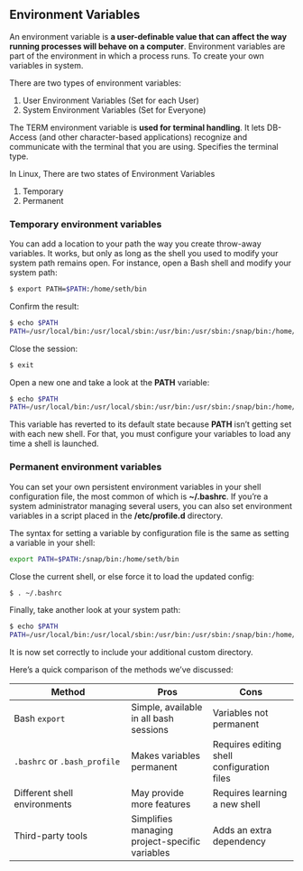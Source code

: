 ## Environment Variables

An environment variable is **a user-definable value that can affect the way running processes will behave on a computer**. Environment variables are part of the environment in which a process runs. To create your own variables in system.

There are two types of environment variables: 
1. User Environment Variables (Set for each User) 
2. System Environment Variables (Set for Everyone)

The TERM environment variable is **used for terminal handling**. It lets DB-Access (and other character-based applications) recognize and communicate with the terminal that you are using. Specifies the terminal type.

In Linux, There are two states of Environment Variables
1. Temporary
2. Permanent

### Temporary environment variables

You can add a location to your path the way you create throw-away variables. It works, but only as long as the shell you used to modify your system path remains open. For instance, open a Bash shell and modify your system path:

```bash
$ export PATH=$PATH:/home/seth/bin
```

Confirm the result:

```bash
$ echo $PATH
PATH=/usr/local/bin:/usr/local/sbin:/usr/bin:/usr/sbin:/snap/bin:/home/seth/bin:/home/seth/.local/bin:/snap/bin:/home/seth/bin
```

Close the session:

```bash
$ exit
```

Open a new one and take a look at the **PATH** variable:

```bash
$ echo $PATH
PATH=/usr/local/bin:/usr/local/sbin:/usr/bin:/usr/sbin:/snap/bin:/home/seth/bin:/home/seth/.local/bin:/snap/bin
```

This variable has reverted to its default state because **PATH** isn’t getting set with each new shell. For that, you must configure your variables to load any time a shell is launched.

### Permanent environment variables

You can set your own persistent environment variables in your shell configuration file, the most common of which is **~/.bashrc**. If you’re a system administrator managing several users, you can also set environment variables in a script placed in the **/etc/profile.d** directory.

The syntax for setting a variable by configuration file is the same as setting a variable in your shell:

```bash
export PATH=$PATH:/snap/bin:/home/seth/bin
```

Close the current shell, or else force it to load the updated config:

```bash
$ . ~/.bashrc
```

Finally, take another look at your system path:

```bash
$ echo $PATH
PATH=/usr/local/bin:/usr/local/sbin:/usr/bin:/usr/sbin:/snap/bin:/home/seth/bin:/home/seth/.local/bin:/snap/bin:/home/seth/bin
```

It is now set correctly to include your additional custom directory.

Here’s a quick comparison of the methods we’ve discussed:

| Method                       | Pros                                           | Cons                                       |
| ---------------------------- | ---------------------------------------------- | ------------------------------------------ |
| Bash `export`                | Simple, available in all bash sessions         | Variables not permanent                    |
| `.bashrc` or `.bash_profile` | Makes variables permanent                      | Requires editing shell configuration files |
| Different shell environments | May provide more features                      | Requires learning a new shell              |
| Third-party tools            | Simplifies managing project-specific variables | Adds an extra dependency                   |